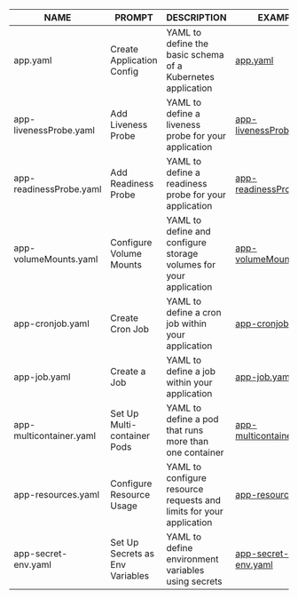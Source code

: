 
| NAME                        | PROMPT                             | DESCRIPTION                                                         | EXAMPLE                                                 |
|-----------------------------|------------------------------------|---------------------------------------------------------------------|---------------------------------------------------------|
| app.yaml                    | Create Application Config          | YAML to define the basic schema of a Kubernetes application         | [app.yaml](yaml/app.yaml)                               |
| app-livenessProbe.yaml      | Add Liveness Probe                 | YAML to define a liveness probe for your application                | [app-livenessProbe.yaml](yaml/app-livenessProbe.yaml)   |
| app-readinessProbe.yaml     | Add Readiness Probe                | YAML to define a readiness probe for your application               | [app-readinessProbe.yaml](yaml/app-readinessProbe.yaml) |
| app-volumeMounts.yaml       | Configure Volume Mounts            | YAML to define and configure storage volumes for your application   | [app-volumeMounts.yaml](yaml/app-volumeMounts.yaml)     |
| app-cronjob.yaml            | Create Cron Job                    | YAML to define a cron job within your application                   | [app-cronjob.yaml](yaml/app-cronjob.yaml)               |
| app-job.yaml                | Create a Job                       | YAML to define a job within your application                        | [app-job.yaml](yaml/app-job.yaml)                       |
| app-multicontainer.yaml     | Set Up Multi-container Pods        | YAML to define a pod that runs more than one container              | [app-multicontainer.yaml](yaml/app-multicontainer.yaml) |
| app-resources.yaml          | Configure Resource Usage           | YAML to configure resource requests and limits for your application | [app-resources.yaml](yaml/app-resources.yaml)           |
| app-secret-env.yaml         | Set Up Secrets as Env Variables    | YAML to define environment variables using secrets                  | [app-secret-env.yaml](yaml/app-secret-env.yaml)         |